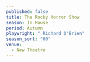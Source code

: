 ```yaml
---
published: false
title: The Rocky Horror Show
season: In House
period: Autumn
playwright: " Richard O'Brien"
season_sort: "60"
venue: 
  - New Theatre
---
```


